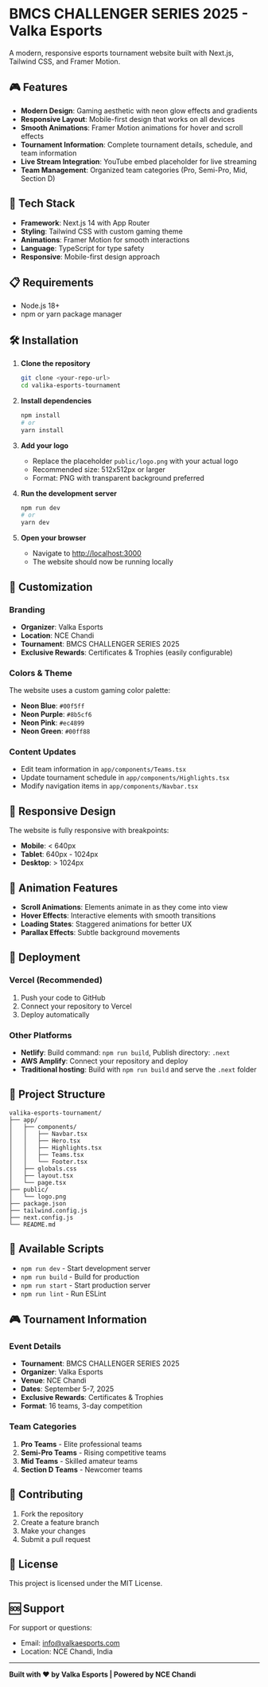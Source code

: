# BMCS CHALLENGER SERIES 2025 - Valka Esports

A modern, responsive esports tournament website built with Next.js, Tailwind CSS, and Framer Motion.

## 🎮 Features

- **Modern Design**: Gaming aesthetic with neon glow effects and gradients
- **Responsive Layout**: Mobile-first design that works on all devices
- **Smooth Animations**: Framer Motion animations for hover and scroll effects
- **Tournament Information**: Complete tournament details, schedule, and team information
- **Live Stream Integration**: YouTube embed placeholder for live streaming
- **Team Management**: Organized team categories (Pro, Semi-Pro, Mid, Section D)

## 🚀 Tech Stack

- **Framework**: Next.js 14 with App Router
- **Styling**: Tailwind CSS with custom gaming theme
- **Animations**: Framer Motion for smooth interactions
- **Language**: TypeScript for type safety
- **Responsive**: Mobile-first design approach

## 📋 Requirements

- Node.js 18+ 
- npm or yarn package manager

## 🛠️ Installation

1. **Clone the repository**
   ```bash
   git clone <your-repo-url>
   cd valika-esports-tournament
   ```

2. **Install dependencies**
   ```bash
   npm install
   # or
   yarn install
   ```

3. **Add your logo**
   - Replace the placeholder `public/logo.png` with your actual logo
   - Recommended size: 512x512px or larger
   - Format: PNG with transparent background preferred

4. **Run the development server**
   ```bash
   npm run dev
   # or
   yarn dev
   ```

5. **Open your browser**
   - Navigate to [http://localhost:3000](http://localhost:3000)
   - The website should now be running locally

## 🎯 Customization

### Branding
- **Organizer**: Valka Esports
- **Location**: NCE Chandi
- **Tournament**: BMCS CHALLENGER SERIES 2025
- **Exclusive Rewards**: Certificates & Trophies (easily configurable)

### Colors & Theme
The website uses a custom gaming color palette:
- **Neon Blue**: `#00f5ff`
- **Neon Purple**: `#8b5cf6`
- **Neon Pink**: `#ec4899`
- **Neon Green**: `#00ff88`

### Content Updates
- Edit team information in `app/components/Teams.tsx`
- Update tournament schedule in `app/components/Highlights.tsx`
- Modify navigation items in `app/components/Navbar.tsx`

## 📱 Responsive Design

The website is fully responsive with breakpoints:
- **Mobile**: < 640px
- **Tablet**: 640px - 1024px
- **Desktop**: > 1024px

## 🎨 Animation Features

- **Scroll Animations**: Elements animate in as they come into view
- **Hover Effects**: Interactive elements with smooth transitions
- **Loading States**: Staggered animations for better UX
- **Parallax Effects**: Subtle background movements

## 🚀 Deployment

### Vercel (Recommended)
1. Push your code to GitHub
2. Connect your repository to Vercel
3. Deploy automatically

### Other Platforms
- **Netlify**: Build command: `npm run build`, Publish directory: `.next`
- **AWS Amplify**: Connect your repository and deploy
- **Traditional hosting**: Build with `npm run build` and serve the `.next` folder

## 📁 Project Structure

```
valika-esports-tournament/
├── app/
│   ├── components/
│   │   ├── Navbar.tsx
│   │   ├── Hero.tsx
│   │   ├── Highlights.tsx
│   │   ├── Teams.tsx
│   │   └── Footer.tsx
│   ├── globals.css
│   ├── layout.tsx
│   └── page.tsx
├── public/
│   └── logo.png
├── package.json
├── tailwind.config.js
├── next.config.js
└── README.md
```

## 🔧 Available Scripts

- `npm run dev` - Start development server
- `npm run build` - Build for production
- `npm run start` - Start production server
- `npm run lint` - Run ESLint

## 🎮 Tournament Information

### Event Details
- **Tournament**: BMCS CHALLENGER SERIES 2025
- **Organizer**: Valka Esports
- **Venue**: NCE Chandi
- **Dates**: September 5-7, 2025
- **Exclusive Rewards**: Certificates & Trophies
- **Format**: 16 teams, 3-day competition

### Team Categories
1. **Pro Teams** - Elite professional teams
2. **Semi-Pro Teams** - Rising competitive teams
3. **Mid Teams** - Skilled amateur teams
4. **Section D Teams** - Newcomer teams

## 🤝 Contributing

1. Fork the repository
2. Create a feature branch
3. Make your changes
4. Submit a pull request

## 📄 License

This project is licensed under the MIT License.

## 🆘 Support

For support or questions:
- Email: info@valkaesports.com
- Location: NCE Chandi, India

---

**Built with ❤️ by Valka Esports | Powered by NCE Chandi**

